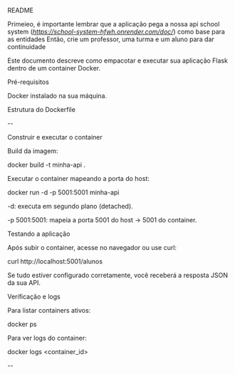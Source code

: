 README

Primeieo, é importante lembrar que a aplicação pega a nossa api school system (*https://school-system-hfwh.onrender.com/doc/*) como base para as entidades
Então, crie um professor, uma turma e um aluno para dar continuidade

Este documento descreve como empacotar e executar sua aplicação Flask dentro de um container Docker.

Pré-requisitos

Docker instalado na sua máquina.

Estrutura do Dockerfile

--

Construir e executar o container

Build da imagem:

docker build -t minha-api .

Executar o container mapeando a porta do host:

docker run -d -p 5001:5001 minha-api

-d: executa em segundo plano (detached).

-p 5001:5001: mapeia a porta 5001 do host → 5001 do container.

Testando a aplicação

Após subir o container, acesse no navegador ou use curl:

curl http://localhost:5001/alunos

Se tudo estiver configurado corretamente, você receberá a resposta JSON da sua API.

Verificação e logs

Para listar containers ativos:

docker ps

Para ver logs do container:

docker logs <container_id>

--


